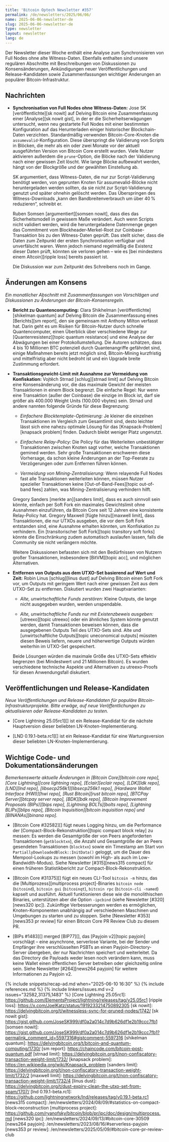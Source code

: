 ```yaml
---
title: 'Bitcoin Optech Newsletter #357'
permalink: /de/newsletters/2025/06/06/
name: 2025-06-06-newsletter-de
slug: 2025-06-06-newsletter-de
type: newsletter
layout: newsletter
lang: de
---
```

Der Newsletter dieser Woche enthält eine Analyse zum Synchronisieren von Full Nodes
ohne alte Witness-Daten. Ebenfalls enthalten sind unsere regulären Abschnitte mit
Beschreibungen von Diskussionen zu Konsensänderungen, Ankündigungen neuer
Veröffentlichungen und Release-Kandidaten sowie Zusammenfassungen wichtiger
Änderungen an populärer Bitcoin-Infrastruktur.

## Nachrichten

- **Synchronisation von Full Nodes ohne Witness-Daten:**
  Jose SK [veröffentlichte][sk nowit] auf Delving Bitcoin eine Zusammenfassung einer
  [Analyse][sk nowit gist], in der er die Sicherheitserwägungen untersucht, wenn neu
  gestartete Full Nodes mit einer bestimmten Konfiguration auf das Herunterladen einiger
  historischer Blockchain-Daten verzichten. Standardmäßig verwenden Bitcoin-Core-Knoten die
  `assumevalid`-Konfiguration. Diese überspringt die Validierung von Scripts in Blöcken,
  die mehr als ein oder zwei Monate vor der aktuell ausgeführten Version von Bitcoin Core
  erstellt wurden. Viele Nutzer aktivieren außerdem die `prune`-Option, die Blöcke nach der
  Validierung nach einer gewissen Zeit löscht. Wie lange Blöcke aufbewahrt werden,
  hängt von der Blockgröße und der gewählten Einstellung ab.

  SK argumentiert, dass Witness-Daten, die nur zur Script-Validierung benötigt werden,
  von geprunten Knoten für assumevalid-Blöcke nicht heruntergeladen werden sollten,
  da sie nicht zur Script-Validierung genutzt und später ohnehin gelöscht werden.
  Das Überspringen des Witness-Downloads „kann den Bandbreitenverbrauch um über 40 %
  reduzieren“, schreibt er.

  Ruben Somsen [argumentiert][somsen nowit], dass dies das Sicherheitsmodell in gewissem
  Maße verändert. Auch wenn Scripts nicht validiert werden, wird die heruntergeladene
  Datenmenge gegen das Commitment vom Blockheader-Merkel-Root zur Coinbase-Transaktion
  bis zu den Witness-Daten geprüft. Das stellt sicher, dass die Daten zum Zeitpunkt der
  ersten Synchronisation verfügbar und unverfälscht waren. Wenn jedoch niemand regelmäßig
  die Existenz dieser Daten prüft, könnten sie verloren gehen – wie es
  [bei mindestens einem Altcoin][ripple loss] bereits passiert ist.

  Die Diskussion war zum Zeitpunkt des Schreibens noch im Gange.

## Änderungen am Konsens

_Ein monatlicher Abschnitt mit Zusammenfassungen von Vorschlägen und Diskussionen zu Änderungen der Bitcoin-Konsensregeln._

- **Bericht zu Quantencomputing:** Clara Shikhelman [veröffentlichte][shikelman quantum]
  auf Delving Bitcoin die Zusammenfassung eines [Berichts][sm report], den sie gemeinsam
  mit Anthony Milton verfasst hat. Darin geht es um Risiken für Bitcoin-Nutzer durch schnelle
  Quantencomputer, einen Überblick über verschiedene Wege zur
  [Quantenresistenz][topic quantum resistance] und eine Analyse der Abwägungen bei einer
  Protokollumstellung. Die Autoren schätzen, dass 4 bis 10 Millionen BTC potenziell durch
  Quantenangriffe gefährdet sind, einige Maßnahmen bereits jetzt möglich sind, Bitcoin-Mining
  kurzfristig und mittelfristig aber nicht bedroht ist und ein Upgrade breite Zustimmung erfordert.

- **Transaktionsgewicht-Limit mit Ausnahme zur Vermeidung von Konfiskation:** Vojtěch Strnad
  [schlug][strnad limit] auf Delving Bitcoin eine Konsensänderung vor, die das maximale
  Gewicht der meisten Transaktionen in einem Block begrenzt. Die einfache Regel:
  Nur wenn eine Transaktion (außer der Coinbase) die einzige im Block ist, darf
  sie größer als 400.000 Weight Units (100.000 vbytes) sein. Strnad und andere
  nannten folgende Gründe für diese Begrenzung:

  - _Einfachere Blocktemplate-Optimierung:_ Je kleiner die einzelnen Transaktionen
  im Vergleich zum Gesamtlimit sind, desto leichter lässt sich eine nahezu optimale
  Lösung für das [Knapsack-Problem][knapsack problem] finden. Dadurch bleibt weniger
  Platz ungenutzt.

  - _Einfachere Relay-Policy:_ Die Policy für das Weiterleiten unbestätigter
  Transaktionen zwischen Knoten sagt vorher, welche Transaktionen gemined werden.
  Sehr große Transaktionen erschweren diese Vorhersage, da schon kleine Änderungen
  an der Top-Feerate zu Verzögerungen oder zum Entfernen führen können.

  - _Vermeidung von Mining-Zentralisierung:_ Wenn relayende Full Nodes fast alle
  Transaktionen weiterleiten können, müssen Nutzer spezieller Transaktionen keine
  [Out-of-Band-Fees][topic out-of-band fees] zahlen, was Mining-Zentralisierung
  verhindern hilft.

  Gregory Sanders [merkte an][sanders limit], dass es auch sinnvoll sein könnte,
  einfach per Soft Fork ein maximales Gewichtslimit ohne Ausnahmen einzuführen,
  da Bitcoin Core seit 12 Jahren eine konsistente Relay-Policy hat. Gregory Maxwell
  [fügte hinzu][maxwell limit], dass Transaktionen, die nur UTXOs ausgeben, die vor
  dem Soft Fork entstanden sind, eine Ausnahme erhalten könnten, um Konfiskation zu
  verhindern. Ein [transitorischer Soft Fork][topic transitory soft forks]
  könnte die Einschränkung zudem automatisch auslaufen lassen, falls die
  Community sie nicht verlängern möchte.

  Weitere Diskussionen befassten sich mit den Bedürfnissen von Nutzern großer
  Transaktionen, insbesondere [BitVM][topic acc], und möglichen Alternativen.

- **Entfernen von Outputs aus dem UTXO-Set basierend auf Wert und Zeit:** Robin Linus
  [schlug][linus dust] auf Delving Bitcoin einen Soft Fork vor, um Outputs mit geringem
  Wert nach einer gewissen Zeit aus dem UTXO-Set zu entfernen. Diskutiert wurden zwei
  Hauptvarianten:

  - _Alte, unwirtschaftliche Funds zerstören:_ Kleine Outputs, die lange nicht
  ausgegeben wurden, werden unspendable.

  - _Alte, unwirtschaftliche Funds nur mit Existenzbeweis ausgeben:_
  [utreexo][topic utreexo] oder ein ähnliches System könnte genutzt werden,
  damit Transaktionen beweisen können,
  dass die ausgegebenen Outputs Teil des UTXO-Sets sind. Alte und
  [unwirtschaftliche Outputs][topic uneconomical outputs] müssten diesen Beweis liefern,
  neuere und höherwertige Outputs würden weiterhin im UTXO-Set gespeichert.

  Beide Lösungen würden die maximale Größe des UTXO-Sets effektiv begrenzen
  (bei Mindestwert und 21 Millionen Bitcoin). Es wurden verschiedene technische
  Aspekte und Alternativen zu utreexo-Proofs für diesen Anwendungsfall diskutiert.

## Veröffentlichungen und Release-Kandidaten

_Neue Veröffentlichungen und Release-Kandidaten für populäre Bitcoin-Infrastrukturprojekte.
Bitte erwäge, auf neue Veröffentlichungen zu aktualisieren oder Release-Kandidaten zu testen._

- [Core Lightning 25.05rc1][] ist ein Release-Kandidat für die nächste Hauptversion dieser
beliebten LN-Knoten-Implementierung.

- [LND 0.19.1-beta.rc1][] ist ein Release-Kandidat für eine Wartungsversion dieser
beliebten LN-Knoten-Implementierung.

## Wichtige Code- und Dokumentationsänderungen

_Bemerkenswerte aktuelle Änderungen in [Bitcoin Core][bitcoin core repo],
[Core Lightning][core lightning repo], [Eclair][eclair repo], [LDK][ldk repo], [LND][lnd repo],
[libsecp256k1][libsecp256k1 repo], [Hardware Wallet Interface (HWI)][hwi repo],
[Rust Bitcoin][rust bitcoin repo], [BTCPay Server][btcpay server repo], [BDK][bdk repo],
[Bitcoin Improvement Proposals (BIPs)][bips repo], [Lightning BOLTs][bolts repo],
[Lightning BLIPs][blips repo], [Bitcoin Inquisition][bitcoin inquisition repo] und [BINANAs][binana repo]._

- [Bitcoin Core #32582][] fügt neues Logging hinzu, um die Performance der
[Compact-Block-Rekonstruktion][topic compact block relay] zu messen: Es werden die
Gesamtgröße der von Peers angeforderten Transaktionen (`getblocktxn`), die Anzahl und
Gesamtgröße der an Peers gesendeten Transaktionen (`blocktxn`) sowie ein Timestamp am Start von
`PartiallyDownloadedBlock::InitData()` geloggt, um die Dauer des Mempool-Lookups zu messen
(sowohl im High- als auch im Low-Bandwidth-Modus). Siehe Newsletter [#315][news315 compact]
für einen früheren Statistikbericht zur Compact-Block-Rekonstruktion.

- [Bitcoin Core #31375][] fügt ein neues CLI-Tool `bitcoin -m` hinzu, das die
[Multiprozess][multiprocess project]-Binaries `bitcoin node` (`bitcoind`),
`bitcoin gui` (`bitcoinqt`), `bitcoin rpc` (`bitcoin-cli -named`) kapselt und ausführt.
Aktuell funktionieren diese wie die monolithischen Binaries, unterstützen aber die Option
`-ipcbind` (siehe Newsletter [#320][news320 ipc]). Zukünftige Verbesserungen werden es ermöglichen,
Knoten-Komponenten unabhängig auf verschiedenen Maschinen und Umgebungen zu starten und zu stoppen.
Siehe [Newsletter #353][news353 pr review] für einen Bitcoin Core PR Review Club zu diesem PR.

- [BIPs #1483][] merged [BIP77][], das [Payjoin v2][topic payjoin] vorschlägt – eine asynchrone,
serverlose Variante, bei der Sender und Empfänger ihre verschlüsselten PSBTs an einen
Payjoin-Directory-Server übergeben, der nur Nachrichten speichert und weiterleitet.
Da das Directory die Payloads weder lesen noch verändern kann, muss keine Wallet einen öffentlichen
Server betreiben oder gleichzeitig online sein. Siehe Newsletter [#264][news264 payjoin]
für weitere Informationen zu Payjoin v2.

{% include snippets/recap-ad.md when="2025-06-10 16:30" %}
{% include references.md %}
{% include linkers/issues.md v=2 issues="32582,31375,1483" %}
[Core Lightning 25.05rc1]: https://github.com/ElementsProject/lightning/releases/tag/v25.05rc1
[ripple loss]: https://x.com/JoelKatz/status/1919233214750892305
[sk nowit]: https://delvingbitcoin.org/t/witnessless-sync-for-pruned-nodes/1742/
[sk nowit gist]: https://gist.github.com/JoseSK999/df0a2a014c7d9b626df1e2b19ccc7fb1
[somsen nowit]: https://gist.github.com/JoseSK999/df0a2a014c7d9b626df1e2b19ccc7fb1?permalink_comment_id=5597316#gistcomment-5597316
[shikelman quantum]: https://delvingbitcoin.org/t/bitcoin-and-quantum-computing/1730/
[sm report]: https://chaincode.com/bitcoin-post-quantum.pdf
[strnad limit]: https://delvingbitcoin.org/t/non-confiscatory-transaction-weight-limit/1732/
[knapsack problem]: https://en.wikipedia.org/wiki/Knapsack_problem
[sanders limit]: https://delvingbitcoin.org/t/non-confiscatory-transaction-weight-limit/1732/2
[maxwell limit]: https://delvingbitcoin.org/t/non-confiscatory-transaction-weight-limit/1732/4
[linus dust]: https://delvingbitcoin.org/t/dust-expiry-clean-the-utxo-set-from-spam/1707/
[lnd 0.19.1-beta.rc1]: https://github.com/lightningnetwork/lnd/releases/tag/v0.19.1-beta.rc1
[news315 compact]: /en/newsletters/2024/08/09/#statistics-on-compact-block-reconstruction
[multiprocess project]: https://github.com/ryanofsky/bitcoin/blob/pr/ipc/doc/design/multiprocess.md
[news320 ipc]: /en/newsletters/2024/09/13/#bitcoin-core-30509
[news264 payjoin]: /en/newsletters/2023/08/16/#serverless-payjoin
[news353 pr review]: /en/newsletters/2025/05/09/#bitcoin-core-pr-review-club
